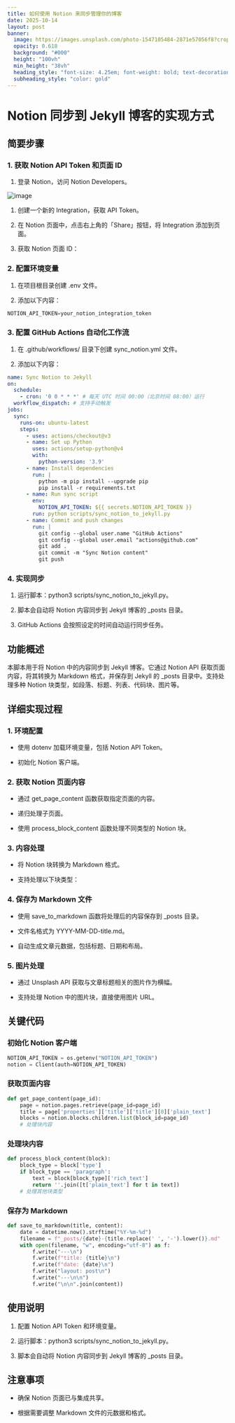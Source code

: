 ```yaml
---
title: 如何使用 Notion 来同步管理你的博客
date: 2025-10-14
layout: post
banner:
  image: https://images.unsplash.com/photo-1547105484-2871e57056f8?crop=entropy&cs=tinysrgb&fit=max&fm=jpg&ixid=M3w2OTIwMzJ8MHwxfHJhbmRvbXx8fHx8fHx8fDE3NjA0NDYwNDd8&ixlib=rb-4.1.0&q=80&w=1080
  opacity: 0.618
  background: "#000"
  height: "100vh"
  min_height: "38vh"
  heading_style: "font-size: 4.25em; font-weight: bold; text-decoration: underline"
  subheading_style: "color: gold"
---
```


# Notion 同步到 Jekyll 博客的实现方式

## 简要步骤

### 1. 获取 Notion API Token 和页面 ID

1. 登录 Notion，访问 Notion Developers。

![image](https://prod-files-secure.s3.us-west-2.amazonaws.com/a7a0cc5a-89b9-4cda-8686-1fba0ca52f40/d19c1afe-dea5-4312-9333-786b0ba83054/image.png?X-Amz-Algorithm=AWS4-HMAC-SHA256&X-Amz-Content-Sha256=UNSIGNED-PAYLOAD&X-Amz-Credential=ASIAZI2LB466U7NS67GI%2F20251014%2Fus-west-2%2Fs3%2Faws4_request&X-Amz-Date=20251014T124726Z&X-Amz-Expires=3600&X-Amz-Security-Token=IQoJb3JpZ2luX2VjELT%2F%2F%2F%2F%2F%2F%2F%2F%2F%2FwEaCXVzLXdlc3QtMiJGMEQCICUusVJlbmxx1m5A6N6CGYoDnmWTIei5KTOUKv%2Beu9A%2BAiB7mnnvZU4CWq52wtLByrGsPzHj1HEAdqSFqEfHSpOHkSr%2FAwhdEAAaDDYzNzQyMzE4MzgwNSIM%2BivNSxccyWZquYxMKtwDpGwhbCNJ7AnrU5X96D6zCdv0Ef%2BYwBFpX1Vt0BR3xguF17vCf6TEFrmgjA3Es9hatCI1fqSwUe7upmyXasEmFeoqoIskosg0n370rsTifVMPoh4tVAtnQ0X8HHL%2Bl%2By%2Bx0x%2BL3P2Tx21R37BmqZfBbwA1tZ%2BiZ3%2FpR3K%2BfP%2B6cSZCcPzF14HSiZeDQKZeo7CA8NqkzK6is%2FkHB67oPZWqMC0UCqKD%2FS6bRZIz0Zg8sOp5gzX1bGtemwiTrE%2B3HzetsJkkqOWl763irLgrEBAqtJjDH8ZuIjAwyy4QhJA6JcHbwVnxmBqE69g06QXiuC8I6%2FWlGhHYtTn5WcfK2VVvCcQX5TUmRILgt%2BGK%2FCXRr3CTrBNn2%2Blbb3g5HxoO%2FswRn4K3PEkGZ%2FLSK1vQ7403BgrCioIHHfO24yNqI7O1vE4vCa3iwI3funGY0ZXZM9jkTMI5OFjF%2Bzww8G7OS6amnpd8Twul62jVDv466Q93xBVQ4NKSaNwSM%2FehwhkyT9oHKuJTU1fkJ9D7MDyzuGBcmLkwTEzUW4sSVgGRsoVsSAniVaAdhqRD20Q%2B4nLo73vXyzB0%2BlpskiUVIrFCFvTI%2BlWm2vA9GxpYdGPyfY08ZoKAbnt1ZkFzTzFthgw3eq4xwY6pgFLPhkAlj1LUhx4QpBNAxM0ZfDhTTmzaQcRKeD0E%2FNw%2FdvgUaJ2TpiXS8XJkWonWszA21bJ%2FvWtL1Zg%2FEYhFZDDlIDGPZuI0Aus6CRUr1ax4RbDDebGiB1l%2B53KQbeZ5WMvKH%2BOk34kPqdZ1Dy3Dt5BXn20BtShkl8MXN2JJR2GJMCP2w981jMgJo7h4Y5sN2mAgVWCF6ws3x1lJLmYpHkic45iaLNO&X-Amz-Signature=fcffa318d1af1f714dbeb3b679569dc180539b924aea383e7d2e00a47c312da9&X-Amz-SignedHeaders=host&x-amz-checksum-mode=ENABLED&x-id=GetObject)

1. 创建一个新的 Integration，获取 API Token。

1. 在 Notion 页面中，点击右上角的「Share」按钮，将 Integration 添加到页面。

1. 获取 Notion 页面 ID：


### 2. 配置环境变量

1. 在项目根目录创建 .env 文件。

1. 添加以下内容：

```javascript
NOTION_API_TOKEN=your_notion_integration_token
```

### 3. 配置 GitHub Actions 自动化工作流

1. 在 .github/workflows/ 目录下创建 sync_notion.yml 文件。

1. 添加以下内容：

```yaml
name: Sync Notion to Jekyll
on:
  schedule:
    - cron: '0 0 * * *' # 每天 UTC 时间 00:00（北京时间 08:00）运行
  workflow_dispatch: # 支持手动触发
jobs:
  sync:
    runs-on: ubuntu-latest
    steps:
      - uses: actions/checkout@v3
      - name: Set up Python
        uses: actions/setup-python@v4
        with:
          python-version: '3.9'
      - name: Install dependencies
        run: |
          python -m pip install --upgrade pip
          pip install -r requirements.txt
      - name: Run sync script
        env:
          NOTION_API_TOKEN: ${{ secrets.NOTION_API_TOKEN }}
        run: python scripts/sync_notion_to_jekyll.py
      - name: Commit and push changes
        run: |
          git config --global user.name "GitHub Actions"
          git config --global user.email "actions@github.com"
          git add .
          git commit -m "Sync Notion content"
          git push
```

### 4. 实现同步

1. 运行脚本：python3 scripts/sync_notion_to_jekyll.py。

1. 脚本会自动将 Notion 内容同步到 Jekyll 博客的 _posts 目录。

1. GitHub Actions 会按照设定的时间自动运行同步任务。

## 功能概述

本脚本用于将 Notion 中的内容同步到 Jekyll 博客。它通过 Notion API 获取页面内容，将其转换为 Markdown 格式，并保存到 Jekyll 的 _posts 目录中。支持处理多种 Notion 块类型，如段落、标题、列表、代码块、图片等。

## 详细实现过程

### 1. 环境配置

- 使用 dotenv 加载环境变量，包括 Notion API Token。

- 初始化 Notion 客户端。

### 2. 获取 Notion 页面内容

- 通过 get_page_content 函数获取指定页面的内容。

- 递归处理子页面。

- 使用 process_block_content 函数处理不同类型的 Notion 块。

### 3. 内容处理

- 将 Notion 块转换为 Markdown 格式。

- 支持处理以下块类型：


### 4. 保存为 Markdown 文件

- 使用 save_to_markdown 函数将处理后的内容保存到 _posts 目录。

- 文件名格式为 YYYY-MM-DD-title.md。

- 自动生成文章元数据，包括标题、日期和布局。

### 5. 图片处理

- 通过 Unsplash API 获取与文章标题相关的图片作为横幅。

- 支持处理 Notion 中的图片块，直接使用图片 URL。

## 关键代码

### 初始化 Notion 客户端

```python
NOTION_API_TOKEN = os.getenv("NOTION_API_TOKEN")
notion = Client(auth=NOTION_API_TOKEN)
```

### 获取页面内容

```python
def get_page_content(page_id):
    page = notion.pages.retrieve(page_id=page_id)
    title = page['properties']['title']['title'][0]['plain_text']
    blocks = notion.blocks.children.list(block_id=page_id)
    # 处理块内容
```

### 处理块内容

```python
def process_block_content(block):
    block_type = block['type']
    if block_type == 'paragraph':
        text = block[block_type]['rich_text']
        return ''.join([t['plain_text'] for t in text])
    # 处理其他块类型
```

### 保存为 Markdown

```python
def save_to_markdown(title, content):
    date = datetime.now().strftime("%Y-%m-%d")
    filename = f"_posts/{date}-{title.replace(' ', '-').lower()}.md"
    with open(filename, "w", encoding="utf-8") as f:
        f.write("---\n")
        f.write(f"title: {title}\n")
        f.write(f"date: {date}\n")
        f.write("layout: post\n")
        f.write("---\n\n")
        f.write("\n\n".join(content))
```

## 使用说明

1. 配置 Notion API Token 和环境变量。

1. 运行脚本：python3 scripts/sync_notion_to_jekyll.py。

1. 脚本会自动将 Notion 内容同步到 Jekyll 博客的 _posts 目录。

## 注意事项

- 确保 Notion 页面已与集成共享。

- 根据需要调整 Markdown 文件的元数据和格式。